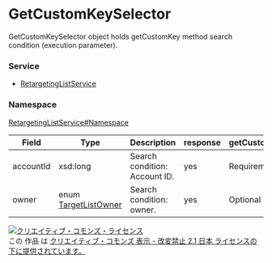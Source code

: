 

# GetCustomKeySelector

GetCustomKeySelector object holds getCustomKey method search condition (execution parameter).

### Service

+ [RetargetingListService](../../services/RetargetingListService.md)

### Namespace

[RetargetingListService#Namespace](../../services/RetargetingListService.md#namespace)

| Field | Type | Description | response | getCustomKey |
| ----- | ---- | ----------- | -------- | --------- |
| accountId | xsd:long | Search condition: Account ID. | yes | Requirement | |
| owner | enum [TargetListOwner](./TargetListOwner.md) | Search condition: owner. | yes | Optional | |

<a rel="license" href="http://creativecommons.org/licenses/by-nd/2.1/jp/"><img alt="クリエイティブ・コモンズ・ライセンス" style="border-width:0" src="https://i.creativecommons.org/l/by-nd/2.1/jp/88x31.png" /></a><br />この 作品 は <a rel="license" href="http://creativecommons.org/licenses/by-nd/2.1/jp/">クリエイティブ・コモンズ 表示 - 改変禁止 2.1 日本 ライセンスの下に提供されています。</a>
